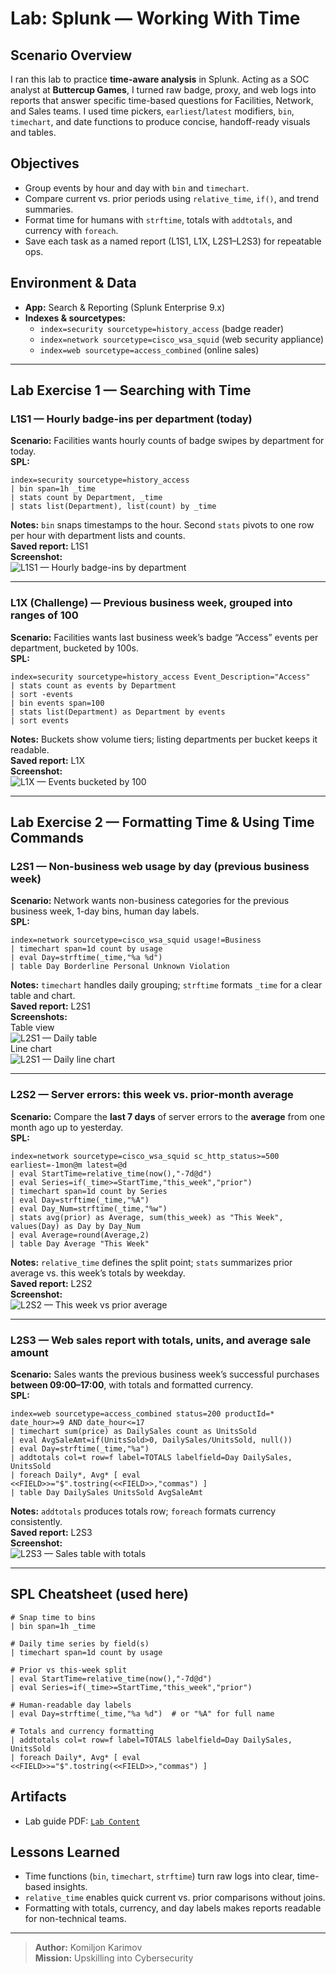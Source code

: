 # Lab: Splunk — Working With Time

## Scenario Overview
I ran this lab to practice **time-aware analysis** in Splunk. Acting as a SOC analyst at **Buttercup Games**, I turned raw badge, proxy, and web logs into reports that answer specific time-based questions for Facilities, Network, and Sales teams. I used time pickers, `earliest`/`latest` modifiers, `bin`, `timechart`, and date functions to produce concise, handoff-ready visuals and tables.

## Objectives
- Group events by hour and day with `bin` and `timechart`.
- Compare current vs. prior periods using `relative_time`, `if()`, and trend summaries.
- Format time for humans with `strftime`, totals with `addtotals`, and currency with `foreach`.
- Save each task as a named report (L1S1, L1X, L2S1–L2S3) for repeatable ops.

## Environment & Data
- **App:** Search & Reporting (Splunk Enterprise 9.x)
- **Indexes & sourcetypes:**  
  - `index=security sourcetype=history_access` (badge reader)  
  - `index=network sourcetype=cisco_wsa_squid` (web security appliance)  
  - `index=web sourcetype=access_combined` (online sales)

---

## Lab Exercise 1 — Searching with Time

### L1S1 — Hourly badge-ins per department (today)
**Scenario:** Facilities wants hourly counts of badge swipes by department for today.  
**SPL:**
```spl
index=security sourcetype=history_access
| bin span=1h _time
| stats count by Department, _time
| stats list(Department), list(count) by _time
```
**Notes:** `bin` snaps timestamps to the hour. Second `stats` pivots to one row per hour with department lists and counts.  
**Saved report:** L1S1  
**Screenshot:**  
![L1S1 — Hourly badge-ins by department](./screenshots/Screenshot%202025-09-30%20192313.png)

---

### L1X (Challenge) — Previous business week, grouped into ranges of 100
**Scenario:** Facilities wants last business week’s badge “Access” events per department, bucketed by 100s.  
**SPL:**
```spl
index=security sourcetype=history_access Event_Description="Access"
| stats count as events by Department
| sort -events
| bin events span=100
| stats list(Department) as Department by events
| sort events
```
**Notes:** Buckets show volume tiers; listing departments per bucket keeps it readable.  
**Saved report:** L1X  
**Screenshot:**  
![L1X — Events bucketed by 100](./screenshots/Screenshot%202025-09-30%20193648.png)

---

## Lab Exercise 2 — Formatting Time & Using Time Commands

### L2S1 — Non-business web usage by day (previous business week)
**Scenario:** Network wants non-business categories for the previous business week, 1-day bins, human day labels.  
**SPL:**
```spl
index=network sourcetype=cisco_wsa_squid usage!=Business
| timechart span=1d count by usage
| eval Day=strftime(_time,"%a %d")
| table Day Borderline Personal Unknown Violation
```
**Notes:** `timechart` handles daily grouping; `strftime` formats `_time` for a clear table and chart.  
**Saved report:** L2S1  
**Screenshots:**  
Table view  
![L2S1 — Daily table](./screenshots/Screenshot%202025-09-30%20202636.png)  
Line chart  
![L2S1 — Daily line chart](./screenshots/Screenshot%202025-09-30%20202916.png)

---

### L2S2 — Server errors: this week vs. prior-month average
**Scenario:** Compare the **last 7 days** of server errors to the **average** from one month ago up to yesterday.  
**SPL:**
```spl
index=network sourcetype=cisco_wsa_squid sc_http_status>=500 earliest=-1mon@m latest=@d
| eval StartTime=relative_time(now(),"-7d@d")
| eval Series=if(_time>=StartTime,"this_week","prior")
| timechart span=1d count by Series
| eval Day=strftime(_time,"%A")
| eval Day_Num=strftime(_time,"%w")
| stats avg(prior) as Average, sum(this_week) as "This Week", values(Day) as Day by Day_Num
| eval Average=round(Average,2)
| table Day Average "This Week"
```
**Notes:** `relative_time` defines the split point; `stats` summarizes prior average vs. this week’s totals by weekday.  
**Saved report:** L2S2  
**Screenshot:**  
![L2S2 — This week vs prior average](./screenshots/Screenshot%202025-09-30%20204736.png)

---

### L2S3 — Web sales report with totals, units, and average sale amount
**Scenario:** Sales wants the previous business week’s successful purchases **between 09:00–17:00**, with totals and formatted currency.  
**SPL:**
```spl
index=web sourcetype=access_combined status=200 productId=* date_hour>=9 AND date_hour<=17
| timechart sum(price) as DailySales count as UnitsSold
| eval AvgSaleAmt=if(UnitsSold>0, DailySales/UnitsSold, null())
| eval Day=strftime(_time,"%a")
| addtotals col=t row=f label=TOTALS labelfield=Day DailySales, UnitsSold
| foreach Daily*, Avg* [ eval <<FIELD>>="$".tostring(<<FIELD>>,"commas") ]
| table Day DailySales UnitsSold AvgSaleAmt
```
**Notes:** `addtotals` produces totals row; `foreach` formats currency consistently.  
**Saved report:** L2S3  
**Screenshot:**  
![L2S3 — Sales table with totals](./screenshots/Screenshot%202025-09-30%20211406.png)

---

## SPL Cheatsheet (used here)
```spl
# Snap time to bins
| bin span=1h _time

# Daily time series by field(s)
| timechart span=1d count by usage

# Prior vs this-week split
| eval StartTime=relative_time(now(),"-7d@d")
| eval Series=if(_time>=StartTime,"this_week","prior")

# Human-readable day labels
| eval Day=strftime(_time,"%a %d")  # or "%A" for full name

# Totals and currency formatting
| addtotals col=t row=f label=TOTALS labelfield=Day DailySales, UnitsSold
| foreach Daily*, Avg* [ eval <<FIELD>>="$".tostring(<<FIELD>>,"commas") ]
```

## Artifacts
- Lab guide PDF: [`Lab Content`](./artifacts/Splunk%20lab5.pdf)

## Lessons Learned
- Time functions (`bin`, `timechart`, `strftime`) turn raw logs into clear, time-based insights.  
- `relative_time` enables quick current vs. prior comparisons without joins.  
- Formatting with totals, currency, and day labels makes reports readable for non-technical teams.

---

> **Author:** Komiljon Karimov  
> **Mission:** Upskilling into Cybersecurity
